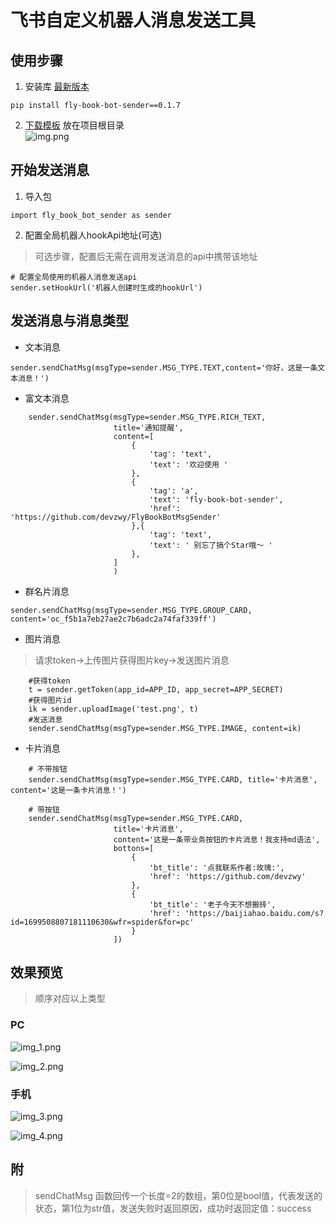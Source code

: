 # 飞书自定义机器人消息发送工具

## 使用步骤

1. 安装库 [最新版本](https://pypi.org/project/fly-book-bot-sender)

```
pip install fly-book-bot-sender==0.1.7
```

2. [下载模板](https://download.fr71.com/open/template.zip) 放在项目根目录  
   ![img.png](img.png)

## 开始发送消息

1. 导入包

```
import fly_book_bot_sender as sender
```

2. 配置全局机器人hookApi地址(可选)

> 可选步骤，配置后无需在调用发送消息的api中携带该地址

```
# 配置全局使用的机器人消息发送api
sender.setHookUrl('机器人创建时生成的hookUrl')
```

## 发送消息与消息类型

- 文本消息

```
sender.sendChatMsg(msgType=sender.MSG_TYPE.TEXT,content='你好，这是一条文本消息！')
```

- 富文本消息

```
    sender.sendChatMsg(msgType=sender.MSG_TYPE.RICH_TEXT,
                       title='通知提醒',
                       content=[
                           {
                               'tag': 'text',
                               'text': '欢迎使用 '
                           },
                           {
                               'tag': 'a',
                               'text': 'fly-book-bot-sender',
                               'href': 'https://github.com/devzwy/FlyBookBotMsgSender'
                           },{
                               'tag': 'text',
                               'text': ' 别忘了搞个Star哦～ '
                           },
                       ]
                       )
```  

- 群名片消息

```
sender.sendChatMsg(msgType=sender.MSG_TYPE.GROUP_CARD, content='oc_f5b1a7eb27ae2c7b6adc2a74faf339ff')
```

- 图片消息

> 请求token->上传图片获得图片key->发送图片消息

```
    #获得token
    t = sender.getToken(app_id=APP_ID, app_secret=APP_SECRET)
    #获得图片id
    ik = sender.uploadImage('test.png', t)
    #发送消息
    sender.sendChatMsg(msgType=sender.MSG_TYPE.IMAGE, content=ik)
```

- 卡片消息

```
    # 不带按钮
    sender.sendChatMsg(msgType=sender.MSG_TYPE.CARD, title='卡片消息', content='这是一条卡片消息！')

    # 带按钮
    sender.sendChatMsg(msgType=sender.MSG_TYPE.CARD,
                       title='卡片消息',
                       content='这是一条带业务按钮的卡片消息！我支持md语法',
                       bottons=[
                           {
                               'bt_title': '点我联系作者:玫瑰:',
                               'href': 'https://github.com/devzwy'
                           },
                           {
                               'bt_title': '老子今天不想搬砖',
                               'href': 'https://baijiahao.baidu.com/s?id=1699508807181110630&wfr=spider&for=pc'
                           }
                       ])
```

## 效果预览
> 顺序对应以上类型  


### PC

![img_1.png](img_1.png)  

![img_2.png](img_2.png)

### 手机
![img_3.png](img_3.png)  

![img_4.png](img_4.png)
## 附

> sendChatMsg 函数回传一个长度=2的数组，第0位是bool值，代表发送的状态，第1位为str值，发送失败时返回原因，成功时返回定值：success



